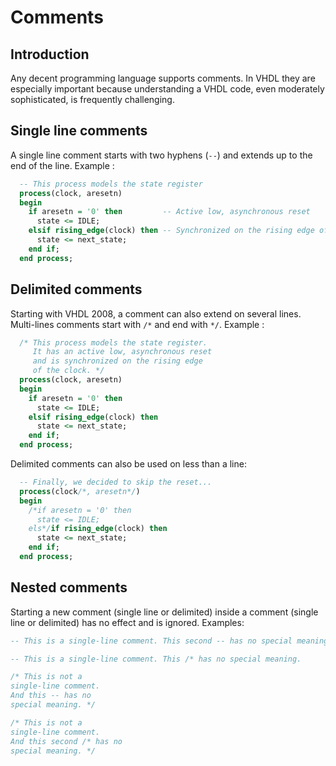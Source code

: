 <!--
Copyright (C) Telecom Paris
Copyright (C) Renaud Pacalet (renaud.pacalet@telecom-paris.fr)

This file must be used under the terms of the CeCILL. This source
file is licensed as described in the file COPYING, which you should
have received as part of this distribution. The terms are also
available at:
http://www.cecill.info/licences/Licence_CeCILL_V1.1-US.txt
-->

# Comments

## Introduction

Any decent programming language supports comments. In VHDL they are especially important because understanding a VHDL code, even moderately sophisticated, is frequently challenging.

## Single line comments

A single line comment starts with two hyphens (`--`) and extends up to the end of the line. Example :

```vhdl
  -- This process models the state register
  process(clock, aresetn)
  begin
    if aresetn = '0' then         -- Active low, asynchronous reset
      state <= IDLE;
    elsif rising_edge(clock) then -- Synchronized on the rising edge of the clock
      state <= next_state;
    end if;
  end process;
```
## Delimited comments

Starting with VHDL 2008, a comment can also extend on several lines. Multi-lines comments start with `/*` and end with `*/`. Example :

```vhdl
  /* This process models the state register.
     It has an active low, asynchronous reset
     and is synchronized on the rising edge
     of the clock. */
  process(clock, aresetn)
  begin
    if aresetn = '0' then
      state <= IDLE;
    elsif rising_edge(clock) then
      state <= next_state;
    end if;
  end process;
```

Delimited comments can also be used on less than a line:

```vhdl
  -- Finally, we decided to skip the reset...
  process(clock/*, aresetn*/)
  begin
    /*if aresetn = '0' then
      state <= IDLE;
    els*/if rising_edge(clock) then
      state <= next_state;
    end if;
  end process;
```

## Nested comments

Starting a new comment (single line or delimited) inside a comment (single line or delimited) has no effect and is ignored. Examples:

```vhdl
-- This is a single-line comment. This second -- has no special meaning.

-- This is a single-line comment. This /* has no special meaning.

/* This is not a
single-line comment.
And this -- has no
special meaning. */

/* This is not a
single-line comment.
And this second /* has no
special meaning. */
```

<!-- vim: set tabstop=4 softtabstop=4 shiftwidth=4 expandtab textwidth=0: -->
